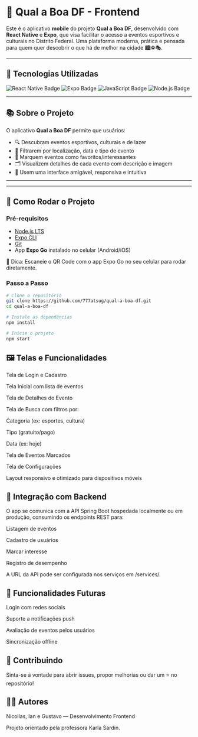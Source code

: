 # 📱 Qual a Boa DF - Frontend

Este é o aplicativo **mobile** do projeto **Qual a Boa DF**, desenvolvido com **React Native** e **Expo**, que visa facilitar o acesso a eventos esportivos e culturais no Distrito Federal. Uma plataforma moderna, prática e pensada para quem quer descobrir o que há de melhor na cidade 🏙️⚽🎭.

---

## 🔧 Tecnologias Utilizadas

<div align="left">
  <img src="https://img.shields.io/badge/React_Native-20232A?style=for-the-badge&logo=react&logoColor=61DAFB" alt="React Native Badge"/>
  <img src="https://img.shields.io/badge/Expo-000020?style=for-the-badge&logo=expo&logoColor=white" alt="Expo Badge"/>
  <img src="https://img.shields.io/badge/JavaScript-F7DF1E?style=for-the-badge&logo=javascript&logoColor=black" alt="JavaScript Badge"/>
  <img src="https://img.shields.io/badge/Node.js-339933?style=for-the-badge&logo=nodedotjs&logoColor=white" alt="Node.js Badge"/>
</div>

---

## 📚 Sobre o Projeto

O aplicativo **Qual a Boa DF** permite que usuários:

* 🔍 Descubram eventos esportivos, culturais e de lazer
* 📍 Filtrarem por localização, data e tipo de evento
* 💾 Marquem eventos como favoritos/interessantes
* 🗂️ Visualizem detalhes de cada evento com descrição e imagem
* 📱 Usem uma interface amigável, responsiva e intuitiva

---


---

## 🚀 Como Rodar o Projeto

### Pré-requisitos

* [Node.js LTS](https://nodejs.org/)
* [Expo CLI](https://docs.expo.dev/get-started/installation/)
* [Git](https://git-scm.com/)
* App **Expo Go** instalado no celular (Android/iOS)

📱 Dica: Escaneie o QR Code com o app Expo Go no seu celular para rodar diretamente.

### Passo a Passo

```bash
# Clone o repositório
git clone https://github.com/777atsug/qual-a-boa-df.git
cd qual-a-boa-df

# Instale as dependências
npm install

# Inicie o projeto
npm start
```

## 🖼️ Telas e Funcionalidades
Tela de Login e Cadastro

Tela Inicial com lista de eventos

Tela de Detalhes do Evento

Tela de Busca com filtros por:

Categoria (ex: esportes, cultura)

Tipo (gratuito/pago)

Data (ex: hoje)

Tela de Eventos Marcados

Tela de Configurações

Layout responsivo e otimizado para dispositivos móveis

## 📡 Integração com Backend
O app se comunica com a API Spring Boot hospedada localmente ou em produção, consumindo os endpoints REST para:

Listagem de eventos

Cadastro de usuários

Marcar interesse

Registro de desempenho

A URL da API pode ser configurada nos serviços em /services/.

## 📌 Funcionalidades Futuras
Login com redes sociais

Suporte a notificações push

Avaliação de eventos pelos usuários

Sincronização offline

## 🤝 Contribuindo
Sinta-se à vontade para abrir issues, propor melhorias ou dar um ⭐ no repositório!

## 👨‍💻 Autores
Nicollas, Ian e Gustavo — Desenvolvimento Frontend

Projeto orientado pela professora Karla Sardin.
